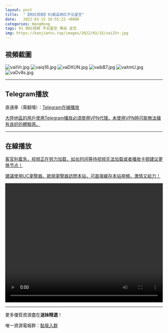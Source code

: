 ```yaml
---
layout: post
title:  "【网红视频】91极品网红不见星空"
date:   2022-03-15 16:55:22 +0800
categories: WangHong
tags: 91 网红视频 不见星空 黑丝 足交
img: https://kanjiantu.top/images/2022/03/15/vaiIVr.jpg
---
```



## 視頻截圖

![vaiIVr.jpg](https://kanjiantu.top/images/2022/03/15/vaiIVr.jpg)
![vaiq16.jpg](https://kanjiantu.top/images/2022/03/15/vaiq16.jpg)
![vaDXUN.jpg](https://kanjiantu.top/images/2022/03/15/vaDXUN.jpg)
![vaibB7.jpg](https://kanjiantu.top/images/2022/03/15/vaibB7.jpg)
![vaitmU.jpg](https://kanjiantu.top/images/2022/03/15/vaitmU.jpg)
![vaDv8s.jpg](https://kanjiantu.top/images/2022/03/15/vaDv8s.jpg)

* * *
## Telegram播放

直通車（需翻墻）：[Telegram在線播放](https://t.me/mimeijingxuan/48)

<u>大陸地區的用戶使用Telegram播放必須使用VPN代理，未使用VPN時可能無法擁有良好的體驗感。</u> 
* * *
## 在線播放
<u>客官别着急，视频正在努力加载，如长时间等待视频无法加载或者播放卡顿建议更换节点！</u>

<u>建議使用UC瀏覽器、歐朋瀏覽器訪問本站，可直接緩存本站視頻，激情又給力！</u>
<center><video src="https://cdn.publer.io/uploads/videos/62458779db2797780f84976a/98117a0ab4add4a2811541907b62409e.mp4" width="100%" height="380px"  controls="controls"></video></center>

* * *
更多優質資源盡在**迷妹精選**！

唯一資源電報群：[點我入群](https://t.me/mimeijingxuan)


